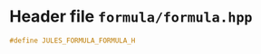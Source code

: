 ---
---

# Header file `formula/formula.hpp`<a id="formula/formula.hpp"></a>

``` cpp
#define JULES_FORMULA_FORMULA_H
```
